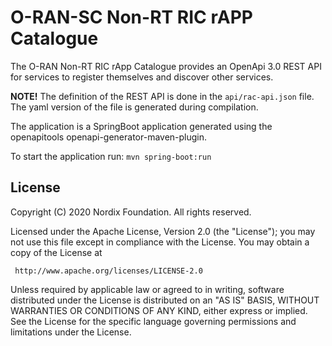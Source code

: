 # O-RAN-SC Non-RT RIC rAPP Catalogue

The O-RAN Non-RT RIC rApp Catalogue provides an OpenApi 3.0 REST API for services to register themselves and discover
other services.

**NOTE!** The definition of the REST API is done in the `api/rac-api.json` file. The yaml version of the file is
generated during compilation.

The application is a SpringBoot application generated using the openapitools openapi-generator-maven-plugin.

To start the application run:
`mvn spring-boot:run`

## License

Copyright (C) 2020 Nordix Foundation. All rights reserved.

Licensed under the Apache License, Version 2.0 (the "License");
you may not use this file except in compliance with the License.
You may obtain a copy of the License at

     http://www.apache.org/licenses/LICENSE-2.0

Unless required by applicable law or agreed to in writing, software
distributed under the License is distributed on an "AS IS" BASIS,
WITHOUT WARRANTIES OR CONDITIONS OF ANY KIND, either express or implied.
See the License for the specific language governing permissions and
limitations under the License.
